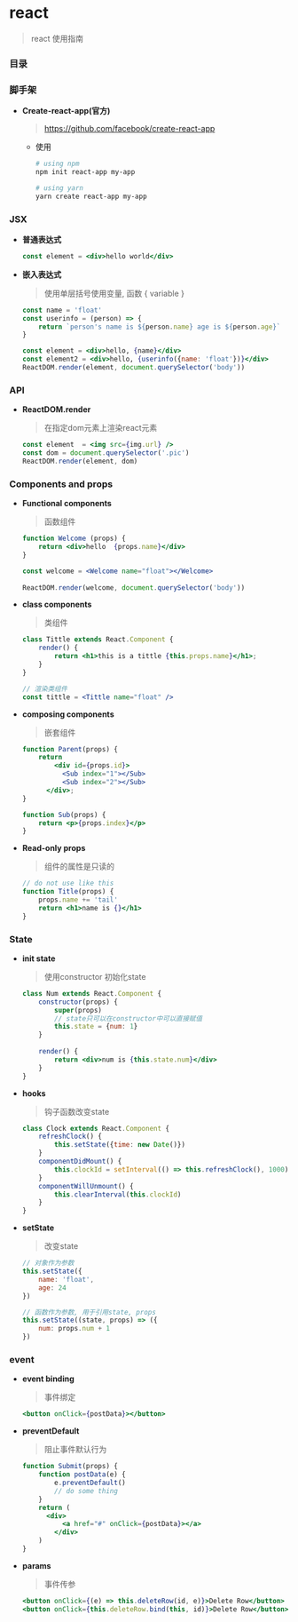 # react

> react 使用指南

### 目录



### 脚手架

* **Create-react-app(官方)**

  > https://github.com/facebook/create-react-app

  * 使用

    ```bash
    # using npm
    npm init react-app my-app
    
    # using yarn
    yarn create react-app my-app
    ```




### JSX

* **普通表达式**

  ```jsx
  const element = <div>hello world</div>
  ```

* **嵌入表达式**

  > 使用单层括号使用变量, 函数 { variable } 

  ```jsx
  const name = 'float'
  const userinfo = (person) => {
      return `person's name is ${person.name} age is ${person.age}`
  }
  
  const element = <div>hello, {name}</div>
  const element2 = <div>hello, {userinfo({name: 'float'})}</div>
  ReactDOM.render(element, document.querySelector('body'))
  ```



### API

* **ReactDOM.render**

  > 在指定dom元素上渲染react元素

  ```jsx
  const element  = <img src={img.url} />
  const dom = document.querySelector('.pic')
  ReactDOM.render(element, dom)
  ```



### Components and props

* **Functional components**

  > 函数组件

  ```jsx
  function Welcome (props) {
      return <div>hello  {props.name}</div>
  }
  
  const welcome = <Welcome name="float"></Welcome>
        
  ReactDOM.render(welcome, document.querySelector('body'))
  ```

* **class components**

  > 类组件

  ```jsx
  class Tittle extends React.Component {
      render() {
          return <h1>this is a tittle {this.props.name}</h1>;
      }
  }
  
  // 渲染类组件
  const tittle = <Tittle name="float" />
  ```

* **composing components**

  > 嵌套组件

  ```jsx
  function Parent(props) {
      return 
          <div id={props.id}>
      		<Sub index="1"></Sub>
          	<Sub index="2"></Sub>
      	</div>;
  }
  
  function Sub(props) {
      return <p>{props.index}</p>
  }
  ```

* **Read-only props**

  > 组件的属性是只读的

  ```jsx
  // do not use like this
  function Title(props) {
      props.name += 'tail'
      return <h1>name is {}</h1>
  }
  ```



### State

* **init state**

  > 使用constructor 初始化state

  ```jsx
  class Num extends React.Component {
      constructor(props) {
          super(props)
          // state只可以在constructor中可以直接赋值
          this.state = {num: 1}
      }
      
      render() {
          return <div>num is {this.state.num}</div>
      }
  }
  ```

* **hooks**

  > 钩子函数改变state

  ```jsx
  class Clock extends React.Component {
      refreshClock() {
          this.setState({time: new Date()})
      }
      componentDidMount() {
          this.clockId = setInterval(() => this.refreshClock(), 1000)
      }
      componentWillUnmount() {
          this.clearInterval(this.clockId)
      }
  }
  ```

* **setState**

  > 改变state

  ```jsx
  // 对象作为参数
  this.setState({
      name: 'float',
      age: 24
  })
  
  // 函数作为参数, 用于引用state, props
  this.setState((state, props) => ({
      num: props.num + 1
  })
  ```



### event

* **event binding**

  > 事件绑定

  ```jsx
  <button onClick={postData}></button>
  ```

* **preventDefault**

  > 阻止事件默认行为

  ```jsx
  function Submit(props) {
      function postData(e) {
          e.preventDefault()
          // do some thing
      }
      return (
      	<div>
          	<a href="#" onClick={postData}></a>
          </div>
      )
  }
  ```

* **params**

  > 事件传参

  ```jsx
  <button onClick={(e) => this.deleteRow(id, e)}>Delete Row</button>
  <button onClick={this.deleteRow.bind(this, id)}>Delete Row</button>
  ```


